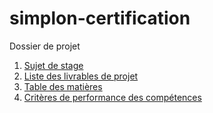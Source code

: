 # simplon-certification
Dossier de projet

1. [Sujet de stage](https://github.com/RashidMall/simplon-certification/wiki/0.-Sujet-de-stage)
2. [Liste des livrables de projet](https://github.com/RashidMall/simplon-certification/wiki/1.-Liste-des-livrables-de-projet)
3. [Table des matières](https://github.com/RashidMall/simplon-certification/wiki/2.-Table-des-mati%C3%A8res)
4. [Critères de performance des compétences](https://docs.google.com/forms/d/e/1FAIpQLSchwDK6lnxDmTgR_-FjNDEjGf4382Ol8-nMpO1ekSJ7rMNEmA/viewform)
